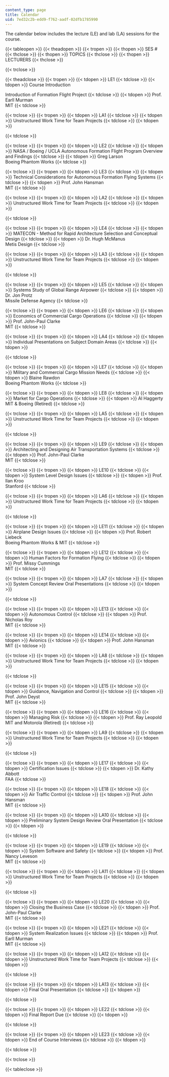 ```yaml
---
content_type: page
title: Calendar
uid: 7ed32c2b-edd9-f762-aadf-02dfb1785990
---
```


The calendar below includes the lecture (LE) and lab (LA) sessions for the course.

{{< tableopen >}}
{{< theadopen >}}
{{< tropen >}}
{{< thopen >}}
SES #
{{< thclose >}}
{{< thopen >}}
TOPICS
{{< thclose >}}
{{< thopen >}}
LECTURERS
{{< thclose >}}

{{< trclose >}}

{{< theadclose >}}
{{< tropen >}}
{{< tdopen >}}
LE1
{{< tdclose >}}
{{< tdopen >}}
Course Introduction  
  
Introduction of Formation Flight Project
{{< tdclose >}}
{{< tdopen >}}
Prof. Earll Murman  
MIT
{{< tdclose >}}

{{< trclose >}}
{{< tropen >}}
{{< tdopen >}}
LA1
{{< tdclose >}}
{{< tdopen >}}
Unstructured Work Time for Team Projects
{{< tdclose >}}
{{< tdopen >}}

{{< tdclose >}}

{{< trclose >}}
{{< tropen >}}
{{< tdopen >}}
LE2
{{< tdclose >}}
{{< tdopen >}}
NASA / Boeing / UCLA Autonomous Formation Flight Program Overview and Findings
{{< tdclose >}}
{{< tdopen >}}
Greg Larson  
Boeing Phantom Works
{{< tdclose >}}

{{< trclose >}}
{{< tropen >}}
{{< tdopen >}}
LE3
{{< tdclose >}}
{{< tdopen >}}
Technical Considerations for Autonomous Formation Flying Systems
{{< tdclose >}}
{{< tdopen >}}
Prof. John Hansman  
MIT
{{< tdclose >}}

{{< trclose >}}
{{< tropen >}}
{{< tdopen >}}
LA2
{{< tdclose >}}
{{< tdopen >}}
Unstructured Work Time for Team Projects
{{< tdclose >}}
{{< tdopen >}}

{{< tdclose >}}

{{< trclose >}}
{{< tropen >}}
{{< tdopen >}}
LE4
{{< tdclose >}}
{{< tdopen >}}
MATECON - Method for Rapid Architecture Selection and Conceptual Design
{{< tdclose >}}
{{< tdopen >}}
Dr. Hugh McManus  
Metis Design
{{< tdclose >}}

{{< trclose >}}
{{< tropen >}}
{{< tdopen >}}
LA3
{{< tdclose >}}
{{< tdopen >}}
Unstructured Work Time for Team Projects
{{< tdclose >}}
{{< tdopen >}}

{{< tdclose >}}

{{< trclose >}}
{{< tropen >}}
{{< tdopen >}}
LE5
{{< tdclose >}}
{{< tdopen >}}
Systems Study of Global Range Airpower
{{< tdclose >}}
{{< tdopen >}}
Dr. Jon Protz  
Missile Defense Agency
{{< tdclose >}}

{{< trclose >}}
{{< tropen >}}
{{< tdopen >}}
LE6
{{< tdclose >}}
{{< tdopen >}}
Economics of Commercial Cargo Operations
{{< tdclose >}}
{{< tdopen >}}
Prof. John-Paul Clarke  
MIT
{{< tdclose >}}

{{< trclose >}}
{{< tropen >}}
{{< tdopen >}}
LA4
{{< tdclose >}}
{{< tdopen >}}
Individual Presentations on Subject Domain Areas
{{< tdclose >}}
{{< tdopen >}}

{{< tdclose >}}

{{< trclose >}}
{{< tropen >}}
{{< tdopen >}}
LE7
{{< tdclose >}}
{{< tdopen >}}
Military and Commercial Cargo Mission Needs
{{< tdclose >}}
{{< tdopen >}}
Blaine Rawdon  
Boeing Phantom Works
{{< tdclose >}}

{{< trclose >}}
{{< tropen >}}
{{< tdopen >}}
LE8
{{< tdclose >}}
{{< tdopen >}}
Market for Cargo Operations
{{< tdclose >}}
{{< tdopen >}}
Al Haggerty  
MIT & Boeing (Retired)
{{< tdclose >}}

{{< trclose >}}
{{< tropen >}}
{{< tdopen >}}
LA5
{{< tdclose >}}
{{< tdopen >}}
Unstructured Work Time for Team Projects
{{< tdclose >}}
{{< tdopen >}}

{{< tdclose >}}

{{< trclose >}}
{{< tropen >}}
{{< tdopen >}}
LE9
{{< tdclose >}}
{{< tdopen >}}
Architecting and Designing Air Transportation Systems
{{< tdclose >}}
{{< tdopen >}}
Prof. John-Paul Clarke  
MIT
{{< tdclose >}}

{{< trclose >}}
{{< tropen >}}
{{< tdopen >}}
LE10
{{< tdclose >}}
{{< tdopen >}}
System Level Design Issues
{{< tdclose >}}
{{< tdopen >}}
Prof. Ilan Kroo  
Stanford
{{< tdclose >}}

{{< trclose >}}
{{< tropen >}}
{{< tdopen >}}
LA6
{{< tdclose >}}
{{< tdopen >}}
Unstructured Work Time for Team Projects
{{< tdclose >}}
{{< tdopen >}}

{{< tdclose >}}

{{< trclose >}}
{{< tropen >}}
{{< tdopen >}}
LE11
{{< tdclose >}}
{{< tdopen >}}
Airplane Design Issues
{{< tdclose >}}
{{< tdopen >}}
Prof. Robert Liebeck  
Boeing Phantom Works & MIT
{{< tdclose >}}

{{< trclose >}}
{{< tropen >}}
{{< tdopen >}}
LE12
{{< tdclose >}}
{{< tdopen >}}
Human Factors for Formation Flying
{{< tdclose >}}
{{< tdopen >}}
Prof. Missy Cummings  
MIT
{{< tdclose >}}

{{< trclose >}}
{{< tropen >}}
{{< tdopen >}}
LA7
{{< tdclose >}}
{{< tdopen >}}
System Concept Review Oral Presentations
{{< tdclose >}}
{{< tdopen >}}

{{< tdclose >}}

{{< trclose >}}
{{< tropen >}}
{{< tdopen >}}
LE13
{{< tdclose >}}
{{< tdopen >}}
Autonomous Control
{{< tdclose >}}
{{< tdopen >}}
Prof. Nicholas Roy  
MIT
{{< tdclose >}}

{{< trclose >}}
{{< tropen >}}
{{< tdopen >}}
LE14
{{< tdclose >}}
{{< tdopen >}}
Avionics
{{< tdclose >}}
{{< tdopen >}}
Prof. John Hansman  
MIT
{{< tdclose >}}

{{< trclose >}}
{{< tropen >}}
{{< tdopen >}}
LA8
{{< tdclose >}}
{{< tdopen >}}
Unstructured Work Time for Team Projects
{{< tdclose >}}
{{< tdopen >}}

{{< tdclose >}}

{{< trclose >}}
{{< tropen >}}
{{< tdopen >}}
LE15
{{< tdclose >}}
{{< tdopen >}}
Guidance, Navigation and Control
{{< tdclose >}}
{{< tdopen >}}
Prof. John Deyst  
MIT
{{< tdclose >}}

{{< trclose >}}
{{< tropen >}}
{{< tdopen >}}
LE16
{{< tdclose >}}
{{< tdopen >}}
Managing Risk
{{< tdclose >}}
{{< tdopen >}}
Prof. Ray Leopold  
MIT and Motorola (Retired)
{{< tdclose >}}

{{< trclose >}}
{{< tropen >}}
{{< tdopen >}}
LA9
{{< tdclose >}}
{{< tdopen >}}
Unstructured Work Time for Team Projects
{{< tdclose >}}
{{< tdopen >}}

{{< tdclose >}}

{{< trclose >}}
{{< tropen >}}
{{< tdopen >}}
LE17
{{< tdclose >}}
{{< tdopen >}}
Certification Issues
{{< tdclose >}}
{{< tdopen >}}
Dr. Kathy Abbott  
FAA
{{< tdclose >}}

{{< trclose >}}
{{< tropen >}}
{{< tdopen >}}
LE18
{{< tdclose >}}
{{< tdopen >}}
Air Traffic Control
{{< tdclose >}}
{{< tdopen >}}
Prof. John Hansman  
MIT
{{< tdclose >}}

{{< trclose >}}
{{< tropen >}}
{{< tdopen >}}
LA10
{{< tdclose >}}
{{< tdopen >}}
Preliminary System Design Review Oral Presentation
{{< tdclose >}}
{{< tdopen >}}

{{< tdclose >}}

{{< trclose >}}
{{< tropen >}}
{{< tdopen >}}
LE19
{{< tdclose >}}
{{< tdopen >}}
System Software and Safety
{{< tdclose >}}
{{< tdopen >}}
Prof. Nancy Leveson  
MIT
{{< tdclose >}}

{{< trclose >}}
{{< tropen >}}
{{< tdopen >}}
LA11
{{< tdclose >}}
{{< tdopen >}}
Unstructured Work Time for Team Projects
{{< tdclose >}}
{{< tdopen >}}

{{< tdclose >}}

{{< trclose >}}
{{< tropen >}}
{{< tdopen >}}
LE20
{{< tdclose >}}
{{< tdopen >}}
Closing the Business Case
{{< tdclose >}}
{{< tdopen >}}
Prof. John-Paul Clarke  
MIT
{{< tdclose >}}

{{< trclose >}}
{{< tropen >}}
{{< tdopen >}}
LE21
{{< tdclose >}}
{{< tdopen >}}
System Realization Issues
{{< tdclose >}}
{{< tdopen >}}
Prof. Earll Murman  
MIT
{{< tdclose >}}

{{< trclose >}}
{{< tropen >}}
{{< tdopen >}}
LA12
{{< tdclose >}}
{{< tdopen >}}
Unstructured Work Time for Team Projects
{{< tdclose >}}
{{< tdopen >}}

{{< tdclose >}}

{{< trclose >}}
{{< tropen >}}
{{< tdopen >}}
LA13
{{< tdclose >}}
{{< tdopen >}}
Final Oral Presentation
{{< tdclose >}}
{{< tdopen >}}

{{< tdclose >}}

{{< trclose >}}
{{< tropen >}}
{{< tdopen >}}
LE22
{{< tdclose >}}
{{< tdopen >}}
Final Report Due
{{< tdclose >}}
{{< tdopen >}}

{{< tdclose >}}

{{< trclose >}}
{{< tropen >}}
{{< tdopen >}}
LE23
{{< tdclose >}}
{{< tdopen >}}
End of Course Interviews
{{< tdclose >}}
{{< tdopen >}}

{{< tdclose >}}

{{< trclose >}}

{{< tableclose >}}
